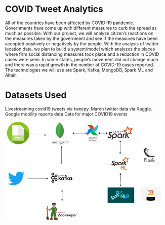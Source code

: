 # COVID Tweet Analytics

All of the countries have been affected by COVID-19 pandemic. Governments have come up with different measures to curb the spread as much as possible. With our project, we will analyze citizen’s reactions on the measures taken by the government and see if the measures have been accepted positively or negatively by the people. With the analysis of twitter location data, we plan to build a system/model which analyzes the places where firm social distancing measures took place and a reduction in COVID cases were seen. In some states, people’s movement did not change much and there was a rapid growth in the number of COVID-19 cases reported. The technologies we will use are Spark, Kafka, MongoDB, Spark ML and Altair.

# Datasets Used

Livestreaming covid19 tweets via tweepy.
March twitter data via Kaggle.
Google mobility reports data
Data for major COVID19 events 

![Architecture](img/architecture.jpeg)
